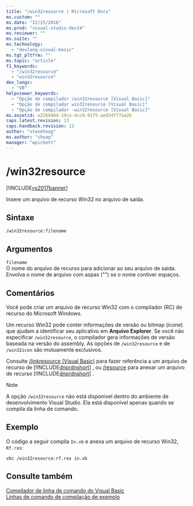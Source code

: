```yaml
---
title: "/win32resource | Microsoft Docs"
ms.custom: ""
ms.date: "12/15/2016"
ms.prod: "visual-studio-dev14"
ms.reviewer: ""
ms.suite: ""
ms.technology: 
  - "devlang-visual-basic"
ms.tgt_pltfrm: ""
ms.topic: "article"
f1_keywords: 
  - "/win32resource"
  - "win32resource"
dev_langs: 
  - "VB"
helpviewer_keywords: 
  - "Opção de compilador /win32resource [Visual Basic]"
  - "Opção de compilador win32resource [Visual Basic]"
  - "Opção de compilador -win32resource [Visual Basic]"
ms.assetid: e226946d-19ce-4cc9-91f5-aed24f77aa2b
caps.latest.revision: 13
caps.handback.revision: 13
author: "stevehoag"
ms.author: "shoag"
manager: "wpickett"
---
```

# /win32resource
[!INCLUDE[vs2017banner](../../../csharp/includes/vs2017banner.md)]

Insere um arquivo de recurso Win32 no arquivo de saída.  
  
## Sintaxe  
  
```  
/win32resource:filename  
```  
  
## Argumentos  
 `filename`  
 O nome do arquivo de recurso para adicionar ao seu arquivo de saída.  Envolva o nome de arquivo com aspas \(""\) se o nome contiver espaços.  
  
## Comentários  
 Você pode criar um arquivo de recurso Win32 com o compilador \(RC\) de recurso do Microsoft Windows.  
  
 Um recurso Win32 pode conter informações de versão ou bitmap \(ícone\) que ajudam a identificar seu aplicativo em **Arquivo Explorer**.  Se você não especificar `/win32resource`, o compilador gera informações de versão baseada na versão do assembly.  As opções de `/win32resource` e de `/win32icon` são mutuamente exclusivos.  
  
 Consulte [\/linkresource \(Visual Basic\)](../../../visual-basic/reference/command-line-compiler/linkresource.md) para fazer referência a um arquivo de recurso de [!INCLUDE[dnprdnshort](../../../csharp/getting-started/includes/dnprdnshort_md.md)] , ou [\/resource](../../../visual-basic/reference/command-line-compiler/resource.md) para anexar um arquivo de recurso [!INCLUDE[dnprdnshort](../../../csharp/getting-started/includes/dnprdnshort_md.md)] .  
  
> [!NOTE]
>  A opção `/win32resource` não está disponível dentro do ambiente de desenvolvimento Visual Studio. Ela está disponível apenas quando se compila da linha de comando.  
  
## Exemplo  
 O código a seguir compila `In.vb` e anexa um arquivo de recurso Win32, `Rf.res`:  
  
```  
vbc /win32resource:rf.res in.vb  
```  
  
## Consulte também  
 [Compilador de linha de comando do Visual Basic](../../../visual-basic/reference/command-line-compiler/index.md)   
 [Linhas de comando de compilação de exemplo](../../../visual-basic/reference/command-line-compiler/sample-compilation-command-lines.md)